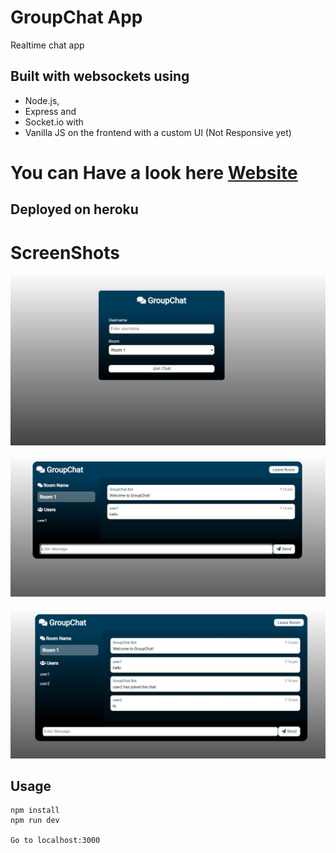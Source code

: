 # GroupChat App

Realtime chat app 

## Built with websockets using 
- Node.js, 
- Express and 
- Socket.io with 
- Vanilla JS 
on the frontend with a custom UI (Not Responsive yet)

# You can Have a look here [Website](https://groupchat007.herokuapp.com/) 
## Deployed on heroku

# ScreenShots
![Rooms](https://github.com/code2me/groupchat/blob/main/img/ss1.jpg?raw=true)

![user1](https://github.com/code2me/groupchat/blob/main/img/ss2.jpg?raw=true)

![user2](https://github.com/code2me/groupchat/blob/main/img/ss3.jpg?raw=true)

## Usage
```
npm install
npm run dev

Go to localhost:3000
```
